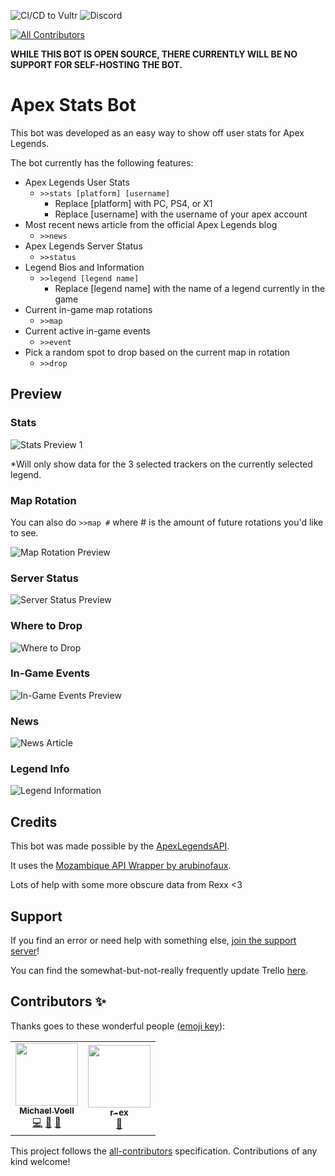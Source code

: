 ![CI/CD to Vultr](https://github.com/SDCore/ApexStats/workflows/CI/CD%20to%20Vultr/badge.svg) ![Discord](https://img.shields.io/discord/664717517666910220?label=Support%20Server)

<!-- ALL-CONTRIBUTORS-BADGE:START - Do not remove or modify this section -->

[![All Contributors](https://img.shields.io/badge/all_contributors-2-orange.svg?style=flat-square)](#contributors-)

<!-- ALL-CONTRIBUTORS-BADGE:END -->

**WHILE THIS BOT IS OPEN SOURCE, THERE CURRENTLY WILL BE NO SUPPORT FOR SELF-HOSTING THE BOT.**

# Apex Stats Bot

This bot was developed as an easy way to show off user stats for Apex Legends.

The bot currently has the following features:

- Apex Legends User Stats
  - `>>stats [platform] [username]`
    - Replace [platform] with PC, PS4, or X1
    - Replace [username] with the username of your apex account
- Most recent news article from the official Apex Legends blog
  - `>>news`
- Apex Legends Server Status
  - `>>status`
- Legend Bios and Information
  - `>>legend [legend name]`
    - Replace [legend name] with the name of a legend currently in the game
- Current in-game map rotations
  - `>>map`
- Current active in-game events
  - `>>event`
- Pick a random spot to drop based on the current map in rotation
  - `>>drop`

## Preview

### Stats

![Stats Preview 1](https://sdcore.dev/i/3zqqmgnk.png)

\*Will only show data for the 3 selected trackers on the currently selected legend.

### Map Rotation

You can also do `>>map #` where # is the amount of future rotations you'd like to see.

![Map Rotation Preview](https://sdcore.dev/i/0clab374.png)

### Server Status

![Server Status Preview](https://sdcore.dev/i/0v9u9xbz.png)

### Where to Drop

![Where to Drop](https://sdcore.dev/i/etb6ijkr.png)

### In-Game Events

![In-Game Events Preview](https://sdcore.dev/i/bkh1qev4.png)

### News

![News Article](https://sdcore.dev/i/r2bzoj1o.png)

### Legend Info

![Legend Information](https://sdcore.dev/i/rx3z31vn.png)

## Credits

This bot was made possible by the [ApexLegendsAPI](https://apexlegendsapi.com).

It uses the [Mozambique API Wrapper by arubinofaux](https://github.com/arubinofaux/mozambique-api-wrapper).

Lots of help with some more obscure data from Rexx <3

## Support

If you find an error or need help with something else, [join the support server](https://discord.gg/eH8VxssFW6)!

You can find the somewhat-but-not-really frequently update Trello [here](https://trello.com/b/PGSmA4op/apex-legends-discord-stats-bot).

## Contributors ✨

Thanks goes to these wonderful people ([emoji key](https://allcontributors.org/docs/en/emoji-key)):

<!-- ALL-CONTRIBUTORS-LIST:START - Do not remove or modify this section -->
<!-- prettier-ignore-start -->
<!-- markdownlint-disable -->
<table>
  <tr>
    <td align="center"><a href="https://sdcore.github.io"><img src="https://avatars.githubusercontent.com/u/5140203?v=4?s=100" width="100px;" alt=""/><br /><sub><b>Michael Voell</b></sub></a><br /><a href="https://github.com/SDCore/Apex-Stats-Bot/commits?author=SDCore" title="Code">💻</a> <a href="#data-SDCore" title="Data">🔣</a> <a href="#design-SDCore" title="Design">🎨</a></td>
    <td align="center"><a href="http://stats.alphaleagues.com"><img src="https://avatars.githubusercontent.com/u/67599507?v=4?s=100" width="100px;" alt=""/><br /><sub><b>r-ex</b></sub></a><br /><a href="#data-r-ex" title="Data">🔣</a></td>
  </tr>
</table>

<!-- markdownlint-restore -->
<!-- prettier-ignore-end -->

<!-- ALL-CONTRIBUTORS-LIST:END -->

This project follows the [all-contributors](https://github.com/all-contributors/all-contributors) specification. Contributions of any kind welcome!
